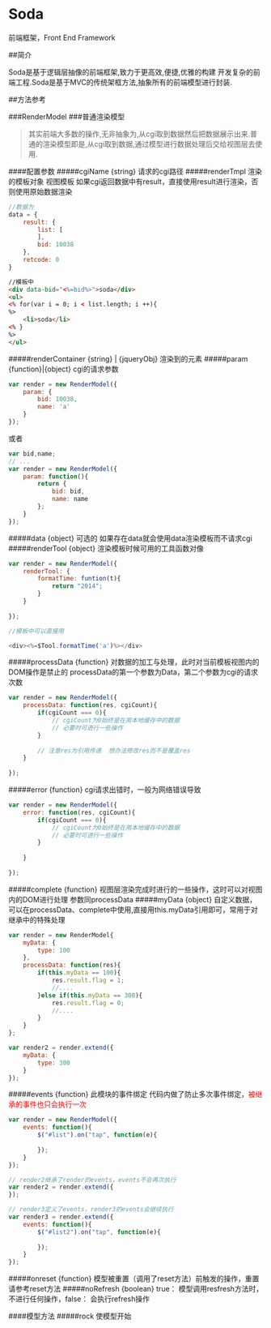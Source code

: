 Soda
====

前端框架，Front End Framework

##简介

Soda是基于逻辑层抽像的前端框架,致力于更高效,便捷,优雅的构建 开发复杂的前端工程.Soda是基于MVC的传统架框方法,抽象所有的前端模型进行封装.

##方法参考

###RenderModel 
###普通渲染模型
>其实前端大多数的操作,无非抽象为,从cgi取到数据然后把数据展示出来.普通的渲染模型即是,从cgi取到数据,通过模型进行数据处理后交给视图层去使用.

####配置参数
#####cgiName {string}  请求的cgi路径
#####renderTmpl 渲染的模板对象
视图模板 如果cgi返回数据中有result，直接使用result进行渲染，否则使用原始数据渲染
```javascript
//数据为
data = {
    result: {
        list: [
        ],
        bid: 10038
    },
    retcode: 0
}
```
```html
//模板中
<div data-bid="<%=bid%>">soda</div>
<ul>
<% for(var i = 0; i < list.length; i ++){
%>
    <li>soda</li>
<% }
%>
</ul>
```
#####renderContainer {string} | {jqueryObj} 渲染到的元素
#####param {function}|{object} cgi的请求参数
```javascript
var render = new RenderModel({
    param: {
        bid: 10038,
        name: 'a'
    }
});
```
或者
```javascript
var bid,name;
// ...
var render = new RenderModel({
    param: function(){
        return {
            bid: bid,
            name: name
        };
    }
});
```
#####data {object} 可选的 如果存在data就会使用data渲染模板而不请求cgi
#####renderTool {object} 渲染模板时候可用的工具函数对像
```javascript
var render = new RenderModel({
    renderTool: {
        formatTime: funtion(t){
            return "2014";
        }
    }
    
});

//模板中可以直接用

<div><%=$Tool.formatTime('a')%></div>
```
#####processData {function} 对数据的加工与处理，此时对当前模板视图内的DOM操作是禁止的
processData的第一个参数为Data，第二个参数为cgi的请求次数
```javascript
var render = new RenderModel({
    processData: function(res, cgiCount){
        if(cgiCount === 0){
            // cgiCount为0始终是在用本地缓存中的数据 
            // 必要时可进行一些操作
        }
        
        // 注意res为引用传递  想办法修改res而不是覆盖res
    }
    
});
```
#####error {function} cgi请求出错时，一般为网络错误导致 
```javascript
var render = new RenderModel({
    error: function(res, cgiCount){
        if(cgiCount === 0){
            // cgiCount为0始终是在用本地缓存中的数据 
            // 必要时可进行一些操作
        }
        
    }
    
});
```
#####complete {function} 视图层渲染完成时进行的一些操作，这时可以对视图内的DOM进行处理
参数同processData
#####myData {object} 自定义数据，可以在processData、complete中使用,直接用this.myData引用即可，常用于对继承中的特殊处理
```javascript
var render = new RenderModel{
    myData: {
        type: 100
    },
    processData: function(res){
        if(this.myData == 100){
            res.result.flag = 1;
            //....
        }else if(this.myData == 300){
            res.result.flag = 0;
            //....
        }
    }
};

var render2 = render.extend({
    myData: {
        type: 300
    }
});
```
#####events {function} 此模块的事件绑定 代码内做了防止多次事件绑定，<span style="color:red">被继承的事件也只会执行一次</span>
```javascript
var render = new RenderModel({
    events: function(){
        $("#list").on("tap", function(e){
        
        });
    }
});

// render2继承了render的events，events不会再次执行
var render2 = render.extend({
});

// render3定义了events，render3的events会继续执行
var render3 = render.extend({
    events: function(){
        $("#list2").on("tap", function(e){
            
        });
    }
});
```
#####onreset {function} 模型被重置（调用了reset方法）前触发的操作，重置请参考reset方法
#####noRefresh {boolean} true： 模型调用resfresh方法时，不进行任何操作，false： 会执行refresh操作

####模型方法
#####rock 使模型开始

